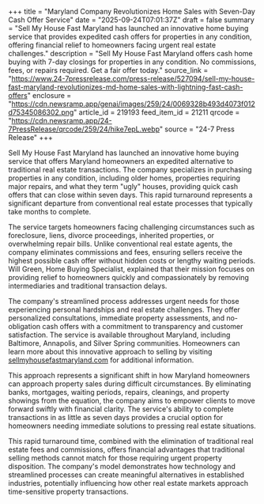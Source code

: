 +++
title = "Maryland Company Revolutionizes Home Sales with Seven-Day Cash Offer Service"
date = "2025-09-24T07:01:37Z"
draft = false
summary = "Sell My House Fast Maryland has launched an innovative home buying service that provides expedited cash offers for properties in any condition, offering financial relief to homeowners facing urgent real estate challenges."
description = "Sell My House Fast Maryland offers cash home buying with 7-day closings for properties in any condition. No commissions, fees, or repairs required. Get a fair offer today."
source_link = "https://www.24-7pressrelease.com/press-release/527094/sell-my-house-fast-maryland-revolutionizes-md-home-sales-with-lightning-fast-cash-offers"
enclosure = "https://cdn.newsramp.app/genai/images/259/24/0069328b493d4073f012d75345086302.png"
article_id = 219193
feed_item_id = 21211
qrcode = "https://cdn.newsramp.app/24-7PressRelease/qrcode/259/24/hike7epL.webp"
source = "24-7 Press Release"
+++

<p>Sell My House Fast Maryland has launched an innovative home buying service that offers Maryland homeowners an expedited alternative to traditional real estate transactions. The company specializes in purchasing properties in any condition, including older homes, properties requiring major repairs, and what they term "ugly" houses, providing quick cash offers that can close within seven days. This rapid turnaround represents a significant departure from conventional real estate processes that typically take months to complete.</p><p>The service targets homeowners facing challenging circumstances such as foreclosure, liens, divorce proceedings, inherited properties, or overwhelming repair bills. Unlike conventional real estate agents, the company eliminates commissions and fees, ensuring sellers receive the highest possible cash offer without hidden costs or lengthy waiting periods. Will Green, Home Buying Specialist, explained that their mission focuses on providing relief to homeowners quickly and compassionately by removing intermediaries and traditional transaction delays.</p><p>The company's streamlined process addresses urgent needs for those experiencing personal hardships and real estate challenges. They offer personalized consultations, immediate property assessments, and no-obligation cash offers with a commitment to transparency and customer satisfaction. The service is available throughout Maryland, including Baltimore, Annapolis, and Silver Spring communities. Homeowners can learn more about this innovative approach to selling by visiting <a href="https://sellmyhousefastmaryland.com" rel="nofollow" target="_blank">sellmyhousefastmaryland.com</a> for additional information.</p><p>This approach represents a significant shift in how Maryland homeowners can approach property sales during difficult circumstances. By eliminating banks, mortgages, waiting periods, repairs, cleanings, and property showings from the equation, the company aims to empower clients to move forward swiftly with financial clarity. The service's ability to complete transactions in as little as seven days provides a crucial option for homeowners needing immediate solutions to pressing real estate situations.</p><p>This rapid turnaround time, combined with the elimination of traditional real estate fees and commissions, offers financial advantages that traditional selling methods cannot match for those requiring urgent property disposition. The company's model demonstrates how technology and streamlined processes can create meaningful alternatives in established industries, potentially influencing how other real estate markets approach time-sensitive property transactions.</p>